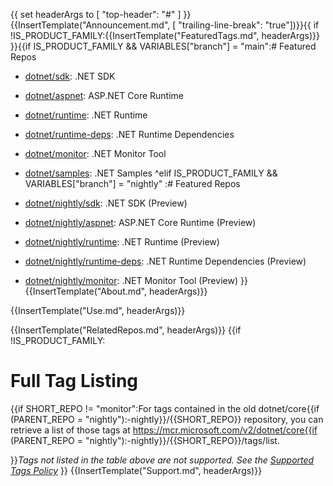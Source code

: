 {{
  set headerArgs to [ "top-header": "#" ]
}}{{InsertTemplate("Announcement.md", [ "trailing-line-break": "true"])}}{{
if !IS_PRODUCT_FAMILY:{{InsertTemplate("FeaturedTags.md", headerArgs)}}
}}{{if IS_PRODUCT_FAMILY && VARIABLES["branch"] = "main":# Featured Repos

* [dotnet/sdk](https://hub.docker.com/_/microsoft-dotnet-sdk/): .NET SDK
* [dotnet/aspnet](https://hub.docker.com/_/microsoft-dotnet-aspnet/): ASP.NET Core Runtime
* [dotnet/runtime](https://hub.docker.com/_/microsoft-dotnet-runtime/): .NET Runtime
* [dotnet/runtime-deps](https://hub.docker.com/_/microsoft-dotnet-runtime-deps/): .NET Runtime Dependencies
* [dotnet/monitor](https://hub.docker.com/_/microsoft-dotnet-monitor/): .NET Monitor Tool
* [dotnet/samples](https://hub.docker.com/_/microsoft-dotnet-samples/): .NET Samples
^elif IS_PRODUCT_FAMILY && VARIABLES["branch"] = "nightly"
:# Featured Repos

* [dotnet/nightly/sdk](https://hub.docker.com/_/microsoft-dotnet-nightly-sdk/): .NET SDK (Preview)
* [dotnet/nightly/aspnet](https://hub.docker.com/_/microsoft-dotnet-nightly-aspnet/): ASP.NET Core Runtime (Preview)
* [dotnet/nightly/runtime](https://hub.docker.com/_/microsoft-dotnet-nightly-runtime/): .NET Runtime (Preview)
* [dotnet/nightly/runtime-deps](https://hub.docker.com/_/microsoft-dotnet-nightly-runtime-deps/): .NET Runtime Dependencies (Preview)
* [dotnet/nightly/monitor](https://hub.docker.com/_/microsoft-dotnet-nightly-monitor/): .NET Monitor Tool (Preview)
}}
{{InsertTemplate("About.md", headerArgs)}}

{{InsertTemplate("Use.md", headerArgs)}}

{{InsertTemplate("RelatedRepos.md", headerArgs)}}
{{if !IS_PRODUCT_FAMILY:
# Full Tag Listing
{{if SHORT_REPO != "monitor":For tags contained in the old dotnet/core{{if (PARENT_REPO = "nightly"):-nightly}}/{{SHORT_REPO}} repository, you can retrieve a list of those tags at https://mcr.microsoft.com/v2/dotnet/core{{if (PARENT_REPO = "nightly"):-nightly}}/{{SHORT_REPO}}/tags/list.

}}*Tags not listed in the table above are not supported. See the [Supported Tags Policy](https://github.com/dotnet/dotnet-docker/blob/main/documentation/supported-tags.md)*
}}
{{InsertTemplate("Support.md", headerArgs)}}
